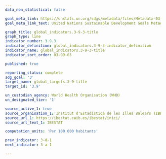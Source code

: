 ```yaml
---
data_non_statistical: false

goal_meta_link: https://unstats.un.org/sdgs/metadata/files/Metadata-03-09-03.pdf
goal_meta_link_text: United Nations Sustainable Development Goals Metadata (PDF 213 KB)

graph_title: global_indicators.3-9-3-title
graph_type: line
indicator_number: 3.9.3
indicator_definition: global_indicators.3-9-3-indicator_definition
indicator_name: global_indicators.3-9-3-title
indicator_sort_order: 03-09-03

published: true

reporting_status: complete
sdg_goal: '3'
target_name: global_targets.3-9-title
target_id: '3.9'

un_custodian_agency: World Health Organisation (WHO)
un_designated_tier: '1'

source_active_1: true
source_organisation_1: Institut d'Estadística de les Illes Balears (IBESTAT)
source_url_1: https://ibestat.caib.es/ibestat/inici/
source_url_text_1: IBESTAT

computation_units: 'Per 100.000 habitants'

prev_indicator: 3-8-1
next_indicator: 3-a-1

---
```

